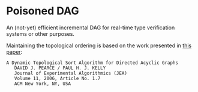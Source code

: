 # Poisoned DAG

An (not-yet) efficient incremental DAG for real-time type verification systems or other purposes.

Maintaining the topological ordering is based on the work presented in
[this paper](https://dl.acm.org/doi/10.1145/1187436.1210590):

```
A Dynamic Topological Sort Algorithm for Directed Acyclic Graphs
   DAVID J. PEARCE / PAUL H. J. KELLY
   Journal of Experimental Algorithmics (JEA)
   Volume 11, 2006, Article No. 1.7
   ACM New York, NY, USA
```
